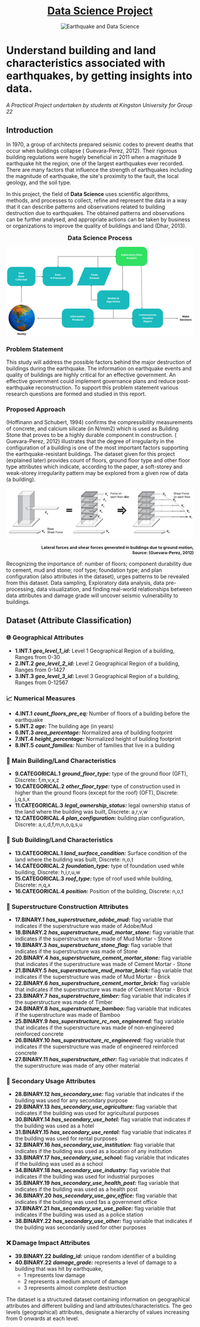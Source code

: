 <h1 align="center" style="margin-top: 10px;margin-bottom:10px;text-decoration:underline">Data Science Project</h1>
<p align="center" style="margin-bottom: 0px !important;">
  <img width="200" src="https://gis-bucket-aswinvk28.s3.eu-west-2.amazonaws.com/adp/buildings-and-earthquakes.jpg" alt="Earthquake and Data Science" title="Earthquake and Data Science" align="center">
</p>

# Understand building and land characteristics associated with earthquakes, by getting insights into data.

*A Practical Project undertaken by students at Kingston University for Group 22*

## Introduction

In 1970, a group of architects prepared seismic codes to prevent deaths that occur when buildings collapse (
Guevara-Perez, 2012). Their rigorous building regulations were hugely beneficial in 2011 when a magnitude 9 earthquake
hit the region, one of the largest earthquakes ever recorded. There are many factors that influence the strength of
earthquakes including the magnitude of earthquake, the site's proximity to the fault, the local geology, and the soil
type.

In this project, the field of **Data Science** uses scientific algorithms, methods, and processes to collect, refine and
represent the data in a way that it can describe patterns and observations related to building destruction due to
earthquakes. The obtained patterns and observations can be further analysed, and appropriate actions can be taken by
business or organizations to improve the quality of buildings and land (Dhar, 2013).

<h3 align="center" style="margin-top: 10px;margin-bottom:10px">Data Science Process</h3>

![./images/DS-Process.png](./images/DS-Process.png)

### Problem Statement

This study will address the possible factors behind the major destruction of buildings during the earthquake. The
information on earthquake events and quality of buildings are highly critical for an effective government. An effective
government could implement governance plans and reduce post-earthquake reconstruction. To support this problem statement
various research questions are formed and studied in this report.

### Proposed Approach

(Hoffinann and Schubert, 1994) confirms the compressibility measurements of concrete, and calcium silicate (in N/mm2)
which is used as Building Stone that proves to be a highly durable component in construction. (
Guevara-Perez, 2012) illustrates that the degree of irregularity in the configuration of a building is one of the most
important factors supporting the earthquake-resistant buildings. The dataset given for this project (explained later)
provides count of floors, ground floor type and other floor type attributes which indicate, according to the paper, a
soft-storey and weak-storey irregularity pattern may be explored from a given row of data (a building).

![./images/floor-irregularity.jpg](./images/floor-irregularity.jpg)
<p align="right" style="margin-bottom: 0px !important;font-weight: bold; font-size:11px">
Lateral forces and shear forces generated in buildings due to ground motion, <br/>
Source: (Guevara-Perez, 2012)
</p>

Recognizing the importance of: number of floors; component durability due to cement, mud and stone; roof type;
foundation type; and plan configuration (also attributes in the dataset), urges patterns to be revealed from this
dataset. Data sampling, Exploratory data analysis, data pre-processing, data visualization, and finding real-world
relationships between data attributes and damage grade will uncover seismic vulnerability to buildings.

## Dataset (Attribute Classification)

### :globe_with_meridians: Geographical Attributes

- **1.INT.1** ***geo_level_1_id:*** Level 1 Geographical Region of a building, Ranges from 0-30
- **2.INT.2** ***geo_level_2_id:*** Level 2 Geographical Region of a building, Ranges from 0-1427
- **3.INT.3** ***geo_level_3_id:*** Level 3 Geographical Region of a building, Ranges from 0-12567

### :chart_with_upwards_trend: Numerical Measures

- **4.INT.1** ***count_floors_pre_eq:*** Number of floors of a building before the earthquake
- **5.INT.2** ***age:*** The building age (in years)
- **6.INT.3** ***area_percentage:*** Normalized area of building footprint
- **7.INT.4** ***height_percentage:*** Normalized height of building footprint
- **8.INT.5** ***count_families:*** Number of families that live in a building

### :house_with_garden: Main Building/Land Characteristics

- **9.CATEGORICAL.1** ***ground_floor_type:*** type of the ground floor (GFT), Discrete: f,m,v,x,z
- **10.CATEGORICAL.2** ***other_floor_type:*** type of construction used in higher than the ground floors (except for
  the roof) (OFT), Discrete: j,q,s,x
- **11.CATEGORICAL.3** ***legal_ownership_status:*** legal ownership status of the land where the building was built,
  Discrete: a,r,v,w
- **12.CATEGORICAL.4** ***plan_configuration:*** building plan configuration, Discrete: a,c,d,f,m,n,o,q,s,u

### :office: Sub Building/Land Characteristics

- **13.CATEGORICAL.1** ***land_surface_condition:*** Surface condition of the land where the building was built,
  Discrete: n,o,t
- **14.CATEGORICAL.2** ***foundation_type:*** type of foundation used while building, Discrete: h,i,r,u,w
- **15.CATEGORICAL.3** ***roof_type:*** type of roof used while building, Discrete: n,q,x
- **16.CATEGORICAL.4** ***position:*** Position of the building, Discrete: n,o,t

### :construction: Superstructure Construction Attributes

- **17.BINARY.1** ***has_superstructure_adobe_mud:*** flag variable that indicates if the superstructure was made of
  Adobe/Mud
- **18.BINARY.2** ***has_superstructure_mud_mortar_stone:*** flag variable that indicates if the superstructure was made
  of Mud Mortar - Stone
- **19.BINARY.3** ***has_superstructure_stone_flag:*** flag variable that indicates if the superstructure was made of
  Stone
- **20.BINARY.4** ***has_superstructure_cement_mortar_stone:*** flag variable that indicates if the superstructure was
  made of Cement Mortar - Stone
- **21.BINARY.5** ***has_superstructure_mud_mortar_brick:*** flag variable that indicates if the superstructure was made
  of Mud Mortar - Brick
- **22.BINARY.6** ***has_superstructure_cement_mortar_brick:*** flag variable that indicates if the superstructure was
  made of Cement Mortar - Brick
- **23.BINARY.7** ***has_superstructure_timber:*** flag variable that indicates if the superstructure was made of Timber
- **24.BINARY.8** ***has_superstructure_bamboo:*** flag variable that indicates if the superstructure was made of Bamboo
- **25.BINARY.9** ***has_superstructure_rc_non_engineered:*** flag variable that indicates if the superstructure was
  made of non-engineered reinforced concrete
- **26.BINARY.10** ***has_superstructure_rc_engineered:*** flag variable that indicates if the superstructure was made
  of engineered reinforced concrete
- **27.BINARY.11** ***has_superstructure_other:*** flag variable that indicates if the superstructure was made
  of any other material

### :hospital: Secondary Usage Attributes

- **28.BINARY.12** ***has_secondary_use:*** flag variable that indicates if the building was used
  for any secondary purpose
- **29.BINARY.13** ***has_secondary_use_agriculture:*** flag variable that indicates if the
  building was used for agricultural purposes
- **30.BINARY.14** ***has_secondary_use_hotel:*** flag variable that indicates if the building
  was used as a hotel
- **31.BINARY.15** ***has_secondary_use_rental:*** flag variable that indicates if the building
  was used for rental purposes
- **32.BINARY.16** ***has_secondary_use_institution:*** flag variable that indicates if the
  building was used as a location of any institution
- **33.BINARY.17** ***has_secondary_use_school:*** flag variable that indicates if the building
  was used as a school
- **34.BINARY.18** ***has_secondary_use_industry:*** flag variable that indicates if the building
  was used for industrial purposes
- **35.BINARY.19** ***has_secondary_use_health_post:*** flag variable that indicates if the
  building was used as a health post
- **36.BINARY.20** ***has_secondary_use_gov_office:*** flag variable that indicates if the
  building was used fas a government office
- **37.BINARY.21** ***has_secondary_use_use_police:*** flag variable that indicates if the
  building was used as a police station
- **38.BINARY.22** ***has_secondary_use_other:*** flag variable that indicates if the building
  was secondarily used for other purposes

### :x: Damage Impact Attributes

- **39.BINARY.22** ***building_id:*** unique random identifier of a building
- **40.BINARY.22** ***damage_grade:*** represents a level of damage to a building that was hit by earthquake,
    - 1 represents low damage
    - 2 represents a medium amount of damage
    - 3 represents almost complete destruction

The dataset is a structured dataset containing information on geographical attributes and different building and land
attributes/characteristics. The geo levels (geographical) attributes, designate a hierarchy of values increasing from 0
onwards at each level.

